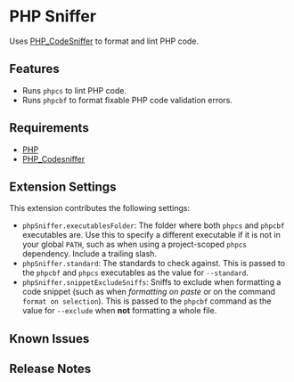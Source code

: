 # PHP Sniffer

Uses [PHP_CodeSniffer](https://github.com/squizlabs/PHP_CodeSniffer) to format
and lint PHP code.

## Features

- Runs `phpcs` to lint PHP code.
- Runs `phpcbf` to format fixable PHP code validation errors.

## Requirements

- [PHP](https://php.net)
- [PHP_Codesniffer](https://github.com/squizlabs/PHP_CodeSniffer)

## Extension Settings

This extension contributes the following settings:

* `phpSniffer.executablesFolder`: The folder where both `phpcs` and `phpcbf`
executables are. Use this to specify a different executable if it is not in your
global `PATH`, such as when using a project-scoped `phpcs` dependency. Include a
trailing slash.
* `phpSniffer.standard`: The standards to check against. This is passed to the
`phpcbf` and `phpcs` executables as the value for `--standard`.
* `phpSniffer.snippetExcludeSniffs`: Sniffs to exclude when formatting a code
snippet (such as when _formatting on paste_ or on the command
`format on selection`). This is passed to the `phpcbf` command as the value for
`--exclude` when **not** formatting a whole file.

## Known Issues

## Release Notes
